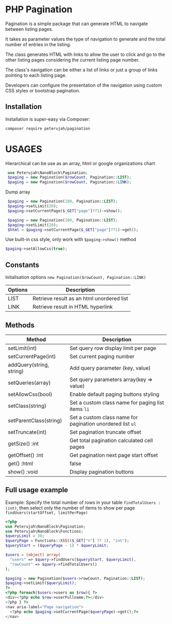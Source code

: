 # PHP Pagination 

Pagination is a simple package that can generate HTML to navigate between listing pages.

It takes as parameter values the type of navigation to generate and the total number of entries in the listing.

The class generates HTML with links to allow the user to click and go to the other listing pages considering the current listing page number.

The class's navigation can be either a list of links or just a group of links pointing to each listing page.

Developers can configure the presentation of the navigation using custom CSS styles or bootstrap pagination.


## Installation

Installation is super-easy via Composer:
```md
composer require peterujah/pagination
```

# USAGES

Hierarchical can be use as an array, html or google organizations chart

```php 
 use Peterujah\NanoBlock\Pagination;
 $paging = new Pagination($rowCount, Pagination::LIST);
 $paging = new Pagination($rowCount, Pagination::LINK);
```
  
Dump array 
  
```php 
 $paging = new Pagination(100, Pagination::LIST);
 $paging->setLimit(20);
 $paging->setCurrentPage($_GET["page"]??1)->show();
 ```
   
```php 
 $paging = new Pagination(100, Pagination::LIST);
 $paging->setLimit(20);
 $html = $paging->setCurrentPage($_GET["page"]??1)->get();
```

Use built-in css style, only work with `$paging->show()` method

``` php 
$paging->setAllowCss(true);
```

## Constants
Initalisation options `new Pagination($rowCount, Pagination::LINK)`

| Options         | Description                                                                         |
|-----------------|-------------------------------------------------------------------------------------|
| LIST            | Retrieve result as an html unordered list                                           |
| LINK            | Retrieve result in HTML hyperlink                                                   |

## Methods

| Method                    | Description                                                                         |
|---------------------------|-------------------------------------------------------------------------------------|
| setLimit(int)             | Set query row display limit per page                                                |
| setCurrentPage(int)       | Set current paging number                                                           |
| addQuery(string, string)  | Add query parameter (key, value)                                                    |
| setQueries(array)         | Set query parameters array(key => value)                                            |
| setAllowCss(bool)         | Enable default paging buttons styling                                               |
| setClass(string)          | Set a custom class name for paging list items `li`                                  |
| setParentClass(string)    | Set a custom class name for pagination unordered list `ul`                          |
| setTruncate(int)          | Set pagination truncate offset                                                      |
| getSize() :int            | Get total pagination calculated cell pages                                          |
| getOffset() :int          | Get pagination next page start offset                                               |
| get() :html|false         | Returns pagination generated html                                                   |
| show() :void              | Display pagination buttons                                                          |



## Full usage example

Example: Specify the total number of rows in your table `findTotalUsers :(int)`, then select only the number of items to show per page `findUsers(startOffset, limitPerPage)`
```php
<?php
use Peterujah\NanoBlock\Pagination;
use Peterujah\NanoBlock\Functions;
$queryLimit = 30;
$queryPage = Functions::XSS(($_GET["n"] ?? 1), "int");
$queryStart = ($queryPage - 1) * $queryLimit;

$users = (object) array(
  "users" => $query->findUsers($queryStart, $queryLimit),
  "rowCount" => $query->findTotalUsers()
);

$paging = new Pagination($users->rowCount, Pagination::LIST);
$paging->setLimit($queryLimit);
?>
<?php foreach($users->users as $row){ ?>
<div><?php echo $row->userFullname;?></div>
<?php } ?>
<nav aria-label="Page navigation">
  <?php echo $paging->setCurrentPage($queryPage)->get();?>
</nav>
```
